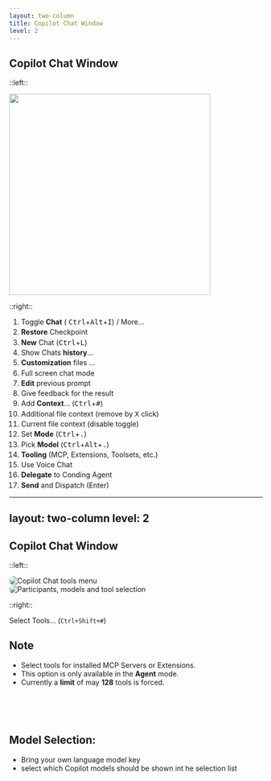 ```yaml
---
layout: two-column
title: Copilot Chat Window
level: 2
---
```


<h2 class="h-auto!">Copilot Chat Window</h2>

::left::

<img src="/copilot-chat-1.png" style="height: 400px">

::right::

<style>
.tight-list ol,
.tight-list li {
  line-height: 1.3 !important;
  margin: 0.15em 0 !important;
  font-size: 1em;
}
</style>
<div class="tight-list">

1. Toggle **Chat** ( <kbd>Ctrl</kbd>+<kbd>Alt</kbd>+<kbd>I</kbd>) / More...
1. **Restore** Checkpoint
1. **New** Chat (<kbd>Ctrl</kbd>+<kbd>L</kbd>)
1. Show Chats **history**...
1. **Customization** files ...
1. Full screen chat mode
1. **Edit** previous prompt
1. Give feedback for the result
1. Add **Context**... (<kbd>Ctrl</kbd>+<kbd>#</kbd>)
1. Additional file context (remove by <kbd>X</kbd> click)
1. Current file context  (disable toggle)
1. Set **Mode** (<kbd>Ctrl</kbd>+<kbd>.</kbd>)
1. Pick **Model** (<kbd>Ctrl</kbd>+<kbd>Alt</kbd>+<kbd>.</kbd>)
1. **Tooling** (MCP, Extensions, Toolsets, etc.)
1. Use Voice Chat
1. **Delegate** to Conding Agent
1. **Send** and Dispatch (Enter)
</div>

<!--
⚠️ Explain the Chat window before the demo
- don't show the effect of all the menu item in 5., just mention them. These will be covered in the deep dive.
  you may only mention to use "Generate Instructions"
- The mode selection now also offers "Configure Modes". That will also be covered in the deep dive.
- The model picker now supports "Manage Models" which enables you to choose the models shown in the picker.

-->

---
layout: two-column
level: 2
---

<h2 class="h-auto!">Copilot Chat Window</h2>

::left::

<img src="/copilot-chat-2.png" alt="Copilot Chat tools menu" style="max-height: 260px; border-radius: 8px;"> 

<br />
<img src="/copilot-chat-3.png" alt="Participants, models and tool selection" style="max-height: 260px; border-radius: 8px;">

::right::

Select Tools... (`Ctrl+Shift+#`)

## Note

- Select tools for installed MCP Servers or Extensions.  
- This option is only available in the **Agent** mode.
- Currently a **limit** of may **128** tools is forced.

<br />
<br />
<br />

## Model Selection:

- Bring your own language model key
- select which Copilot models should be shown int he selection list


<!--
💡 Paste links in chat:

[Bring your own language model key](https://code.visualstudio.com/docs/copilot/language-models#_bring-your-own-language-model-key)
-->